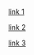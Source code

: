 [link 1](pictures/newdirectory/index.html#L7)

[link 2](pictures/elements.html)

[link 3](generic.html)